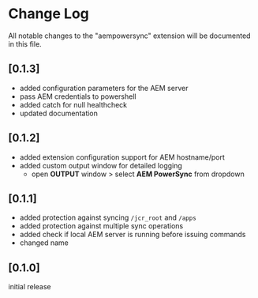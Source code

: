 # Change Log
All notable changes to the "aempowersync" extension will be documented in this file.

## [0.1.3]
- added configuration parameters for the AEM server
- pass AEM credentials to powershell
- added catch for null healthcheck
- updated documentation

## [0.1.2]
- added extension configuration support for AEM hostname/port
- added custom output window for detailed logging
    - open **OUTPUT** window > select **AEM PowerSync** from dropdown

## [0.1.1]
- added protection against syncing `/jcr_root` and `/apps`
- added protection against multiple sync operations
- added check if local AEM server is running before issuing commands
- changed name

## [0.1.0]
initial release
